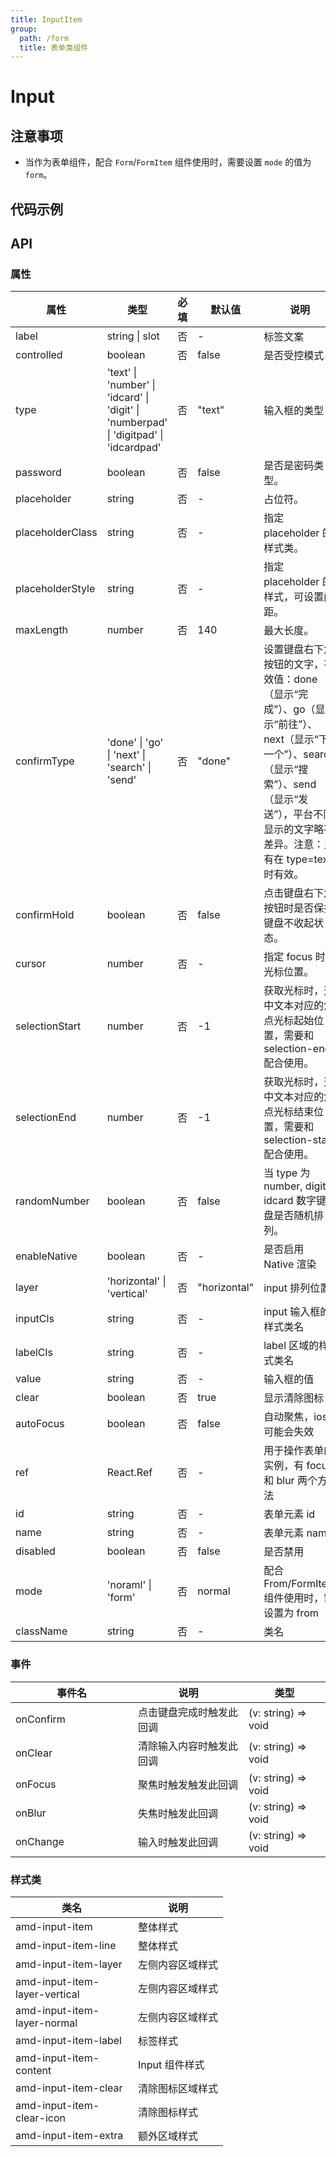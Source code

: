 ```yaml
---
title: InputItem
group:
  path: /form
  title: 表单类组件
---
```


# Input

## 注意事项
- 当作为表单组件，配合 `Form`/`FormItem` 组件使用时，需要设置 `mode` 的值为 `form`。

## 代码示例

<code src='../../demo/pages/InputItem'></code>

## API

### 属性
| 属性 | 类型 | 必填 | 默认值 | 说明 |
| -----|-----|-----|-----|----- |
| label | string &verbar; slot | 否 | - | 标签文案 |
| controlled | boolean | 否 | false | 是否受控模式 |
| type | 'text' &verbar; 'number' &verbar; 'idcard' &verbar; 'digit' &verbar; 'numberpad' &verbar; 'digitpad' &verbar; 'idcardpad' | 否 | "text" | 输入框的类型 |
| password | boolean | 否 | false | 是否是密码类型。 |
| placeholder | string | 否 | - | 占位符。 |
| placeholderClass | string | 否 | - | 指定 placeholder 的样式类。 |
| placeholderStyle | string | 否 | - | 指定 placeholder 的样式，可设置间距。 |
| maxLength | number | 否 | 140 | 最大长度。 |
| confirmType | 'done' &verbar; 'go' &verbar; 'next' &verbar; 'search' &verbar; 'send' | 否 | "done" | 设置键盘右下角按钮的文字，有效值：done（显示“完成”）、go（显示“前往”）、next（显示“下一个”）、search（显示“搜索”）、send（显示“发送”），平台不同显示的文字略有差异。注意：只有在 type=text 时有效。 |
| confirmHold | boolean | 否 | false | 点击键盘右下角按钮时是否保持键盘不收起状态。 |
| cursor | number | 否 | - | 指定 focus 时的光标位置。 |
| selectionStart | number | 否 | -1 | 获取光标时，选中文本对应的焦点光标起始位置，需要和 selection-end 配合使用。 |
| selectionEnd | number | 否 | -1 | 获取光标时，选中文本对应的焦点光标结束位置，需要和 selection-start 配合使用。 |
| randomNumber | boolean | 否 | false | 当 type 为 number, digit, idcard 数字键盘是否随机排列。 |
| enableNative | boolean | 否 | - | 是否启用 Native 渲染 |
| layer | 'horizontal' &verbar; 'vertical' | 否 | "horizontal" | input 排列位置 |
| inputCls | string | 否 | - | input 输入框的样式类名 |
| labelCls | string | 否 | - | label 区域的样式类名 |
| value | string | 否 | - | 输入框的值 |
| clear | boolean | 否 | true | 显示清除图标 |
| autoFocus | boolean | 否 | false | 自动聚焦，ios 可能会失效 |
| ref | React.Ref | 否 | - | 用于操作表单的实例，有 focus 和 blur 两个方法 |
| id | string | 否 | - | 表单元素 id |
| name | string | 否 | - | 表单元素 name |
| disabled | boolean | 否 | false | 是否禁用 |
| mode | 'noraml' &verbar; 'form' | 否 | normal | 配合From/FormItem组件使用时，需设置为 from |
| className | string | 否 | - | 类名 |

### 事件
| 事件名 | 说明 | 类型 |
| -----|-----|-----|
| onConfirm | 	点击键盘完成时触发此回调 | (v: string) => void |
| onClear | 清除输入内容时触发此回调 | (v: string) => void |
| onFocus | 聚焦时触发触发此回调 | (v: string) => void |
| onBlur | 失焦时触发此回调 | (v: string) => void |
| onChange | 输入时触发此回调 | (v: string) => void |

### 样式类
| 类名 | 说明 | 
| -----|-----|
| amd-input-item | 	整体样式 |
| amd-input-item-line | 整体样式 |
| amd-input-item-layer | 左侧内容区域样式 |
| amd-input-item-layer-vertical | 左侧内容区域样式 |
| amd-input-item-layer-normal | 左侧内容区域样式 |
| amd-input-item-label | 标签样式 |
| amd-input-item-content | Input 组件样式 |
| amd-input-item-clear | 清除图标区域样式 |
| amd-input-item-clear-icon | 清除图标样式 |
| amd-input-item-extra | 额外区域样式 |

<style> 
table th:first-of-type { width: 180px; } 
.__dumi-default-layout-content article table:first-of-type th:nth-of-type(2)  {
    width: 140px
} 
.__dumi-default-layout-content article table:first-of-type th:nth-of-type(3)  {
    width: 30px
} 
.__dumi-default-layout-content article table:first-of-type th:nth-of-type(4)  {
    width: 50px
} 
.__dumi-default-layout-content article table:nth-of-type(3) th:first-of-type  {
    width: 300px
} 
</style> 